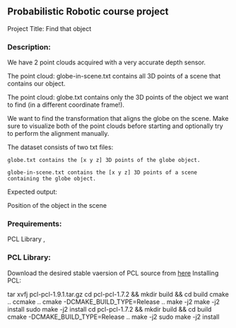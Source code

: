 ## Probabilistic Robotic course project

Project Title: Find that object

### Description: 
We have 2 point clouds acquired with a very accurate depth sensor.

The point cloud: globe-in-scene.txt contains all 3D points of a scene that contains our object.

The point cloud: globe.txt contains only the 3D points of the object we want to find (in a different coordinate frame!).

We want to find the transformation that aligns the globe on the scene.
Make sure to visualize both of the point clouds before starting
and optionally try to perform the alignment manually.

The dataset consists of two txt files:

	globe.txt contains the [x y z] 3D points of the globe object.
  
	globe-in-scene.txt contains the [x y z] 3D points of a scene containing the globe object.
  
Expected output:

Position of the object in the scene


### Prequirements: 
PCL Library , 

### PCL Library:
Download the desired stable vaersion of PCL source from [here](https://github.com/PointCloudLibrary/pcl/releases)
Installing PCL:

tar xvfj pcl-pcl-1.9.1.tar.gz
cd pcl-pcl-1.7.2 && mkdir build && cd build
cmake ..
ccmake ..
cmake -DCMAKE_BUILD_TYPE=Release ..
make -j2
make -j2 install
sudo make -j2 install
cd pcl-pcl-1.7.2 && mkdir build && cd build
cmake -DCMAKE_BUILD_TYPE=Release ..
make -j2
sudo make -j2 install
